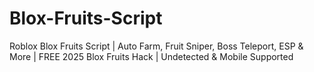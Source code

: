 # Blox-Fruits-Script
Roblox Blox Fruits Script | Auto Farm, Fruit Sniper, Boss Teleport, ESP &amp; More | FREE 2025 Blox Fruits Hack | Undetected &amp; Mobile Supported
